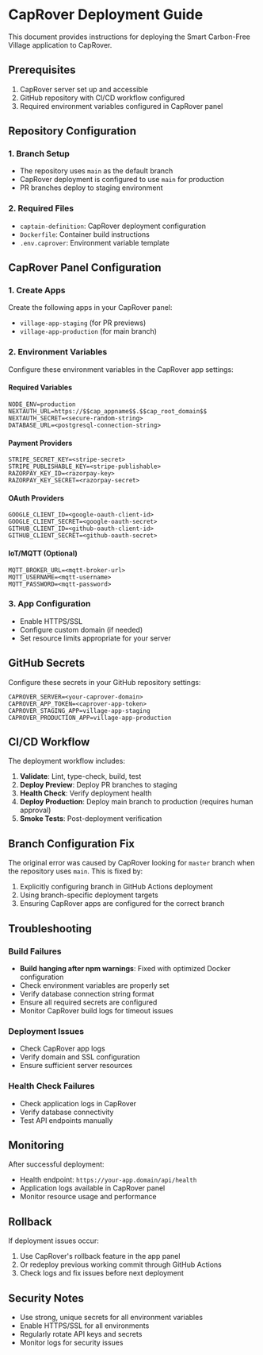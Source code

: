 # CapRover Deployment Guide

This document provides instructions for deploying the Smart Carbon-Free Village application to CapRover.

## Prerequisites

1. CapRover server set up and accessible
2. GitHub repository with CI/CD workflow configured
3. Required environment variables configured in CapRover panel

## Repository Configuration

### 1. Branch Setup
- The repository uses `main` as the default branch
- CapRover deployment is configured to use `main` for production
- PR branches deploy to staging environment

### 2. Required Files
- `captain-definition`: CapRover deployment configuration
- `Dockerfile`: Container build instructions
- `.env.caprover`: Environment variable template

## CapRover Panel Configuration

### 1. Create Apps
Create the following apps in your CapRover panel:
- `village-app-staging` (for PR previews)  
- `village-app-production` (for main branch)

### 2. Environment Variables
Configure these environment variables in the CapRover app settings:

#### Required Variables
```
NODE_ENV=production
NEXTAUTH_URL=https://$$cap_appname$$.$$cap_root_domain$$
NEXTAUTH_SECRET=<secure-random-string>
DATABASE_URL=<postgresql-connection-string>
```

#### Payment Providers
```
STRIPE_SECRET_KEY=<stripe-secret>
STRIPE_PUBLISHABLE_KEY=<stripe-publishable>
RAZORPAY_KEY_ID=<razorpay-key>
RAZORPAY_KEY_SECRET=<razorpay-secret>
```

#### OAuth Providers
```
GOOGLE_CLIENT_ID=<google-oauth-client-id>
GOOGLE_CLIENT_SECRET=<google-oauth-secret>
GITHUB_CLIENT_ID=<github-oauth-client-id>  
GITHUB_CLIENT_SECRET=<github-oauth-secret>
```

#### IoT/MQTT (Optional)
```
MQTT_BROKER_URL=<mqtt-broker-url>
MQTT_USERNAME=<mqtt-username>
MQTT_PASSWORD=<mqtt-password>
```

### 3. App Configuration
- Enable HTTPS/SSL
- Configure custom domain (if needed)
- Set resource limits appropriate for your server

## GitHub Secrets

Configure these secrets in your GitHub repository settings:

```
CAPROVER_SERVER=<your-caprover-domain>
CAPROVER_APP_TOKEN=<caprover-app-token>  
CAPROVER_STAGING_APP=village-app-staging
CAPROVER_PRODUCTION_APP=village-app-production
```

## CI/CD Workflow

The deployment workflow includes:

1. **Validate**: Lint, type-check, build, test
2. **Deploy Preview**: Deploy PR branches to staging
3. **Health Check**: Verify deployment health
4. **Deploy Production**: Deploy main branch to production (requires human approval)
5. **Smoke Tests**: Post-deployment verification

## Branch Configuration Fix

The original error was caused by CapRover looking for `master` branch when the repository uses `main`. This is fixed by:

1. Explicitly configuring branch in GitHub Actions deployment
2. Using branch-specific deployment targets
3. Ensuring CapRover apps are configured for the correct branch

## Troubleshooting

### Build Failures
- **Build hanging after npm warnings**: Fixed with optimized Docker configuration
- Check environment variables are properly set
- Verify database connection string format
- Ensure all required secrets are configured
- Monitor CapRover build logs for timeout issues

### Deployment Issues  
- Check CapRover app logs
- Verify domain and SSL configuration
- Ensure sufficient server resources

### Health Check Failures
- Check application logs in CapRover
- Verify database connectivity
- Test API endpoints manually

## Monitoring

After successful deployment:
- Health endpoint: `https://your-app.domain/api/health`
- Application logs available in CapRover panel
- Monitor resource usage and performance

## Rollback

If deployment issues occur:
1. Use CapRover's rollback feature in the app panel
2. Or redeploy previous working commit through GitHub Actions
3. Check logs and fix issues before next deployment

## Security Notes

- Use strong, unique secrets for all environment variables
- Enable HTTPS/SSL for all environments
- Regularly rotate API keys and secrets
- Monitor logs for security issues
